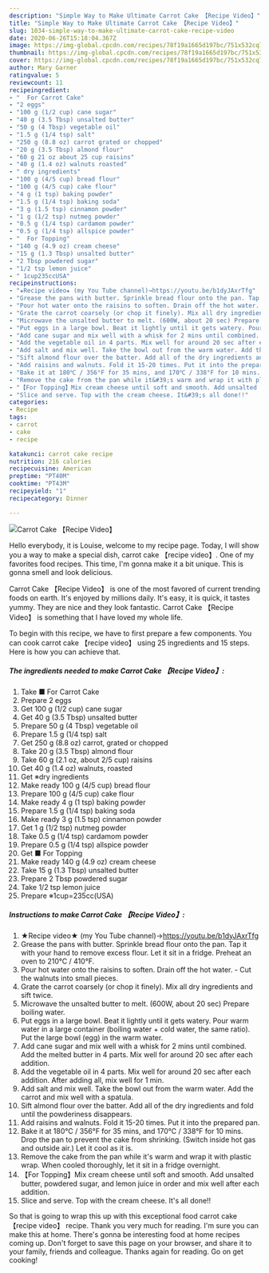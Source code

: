 ```yaml
---
description: "Simple Way to Make Ultimate Carrot Cake 【Recipe Video】"
title: "Simple Way to Make Ultimate Carrot Cake 【Recipe Video】"
slug: 1034-simple-way-to-make-ultimate-carrot-cake-recipe-video
date: 2020-06-26T15:18:04.367Z
image: https://img-global.cpcdn.com/recipes/78f19a1665d197bc/751x532cq70/carrot-cake-recipe-video-recipe-main-photo.jpg
thumbnail: https://img-global.cpcdn.com/recipes/78f19a1665d197bc/751x532cq70/carrot-cake-recipe-video-recipe-main-photo.jpg
cover: https://img-global.cpcdn.com/recipes/78f19a1665d197bc/751x532cq70/carrot-cake-recipe-video-recipe-main-photo.jpg
author: Mary Garner
ratingvalue: 5
reviewcount: 11
recipeingredient:
- "  For Carrot Cake"
- "2 eggs"
- "100 g (1/2 cup) cane sugar"
- "40 g (3.5 Tbsp) unsalted butter"
- "50 g (4 Tbsp) vegetable oil"
- "1.5 g (1/4 tsp) salt"
- "250 g (8.8 oz) carrot grated or chopped"
- "20 g (3.5 Tbsp) almond flour"
- "60 g 21 oz about 25 cup raisins"
- "40 g (1.4 oz) walnuts roasted"
- " dry ingredients"
- "100 g (4/5 cup) bread flour"
- "100 g (4/5 cup) cake flour"
- "4 g (1 tsp) baking powder"
- "1.5 g (1/4 tsp) baking soda"
- "3 g (1.5 tsp) cinnamon powder"
- "1 g (1/2 tsp) nutmeg powder"
- "0.5 g (1/4 tsp) cardamom powder"
- "0.5 g (1/4 tsp) allspice powder"
- "  For Topping"
- "140 g (4.9 oz) cream cheese"
- "15 g (1.3 Tbsp) unsalted butter"
- "2 Tbsp powdered sugar"
- "1/2 tsp lemon juice"
- " 1cup235ccUSA"
recipeinstructions:
- "★Recipe video★ (my You Tube channel)→https://youtu.be/b1dyJAxrTfg"
- "Grease the pans with butter. Sprinkle bread flour onto the pan. Tap it with your hand to remove excess flour. Let it sit in a fridge. Preheat an oven to 210℃ / 410°F."
- "Pour hot water onto the raisins to soften. Drain off the hot water.  Cut the walnuts into small pieces."
- "Grate the carrot coarsely (or chop it finely). Mix all dry ingredients and sift twice."
- "Microwave the unsalted butter to melt. (600W, about 20 sec) Prepare boiling water."
- "Put eggs in a large bowl. Beat it lightly until it gets watery. Pour warm water in a large container (boiling water + cold water, the same ratio). Put the large bowl (egg) in the warm water."
- "Add cane sugar and mix well with a whisk for 2 mins until combined. Add the melted butter in 4 parts. Mix well for around 20 sec after each addition."
- "Add the vegetable oil in 4 parts. Mix well for around 20 sec after each addition. After adding all, mix well for 1 min."
- "Add salt and mix well. Take the bowl out from the warm water. Add the carrot and mix well with a spatula."
- "Sift almond flour over the batter. Add all of the dry ingredients and fold until the powderiness disappears."
- "Add raisins and walnuts. Fold it 15-20 times. Put it into the prepared pan."
- "Bake it at 180℃ / 356°F for 35 mins, and 170℃ / 338°F for 10 mins. Drop the pan to prevent the cake from shrinking. (Switch inside hot gas and outside air.) Let it cool as it is."
- "Remove the cake from the pan while it&#39;s warm and wrap it with plastic wrap. When cooled thoroughly, let it sit in a fridge overnight."
- "【For Topping】Mix cream cheese until soft and smooth. Add unsalted butter, powdered sugar, and lemon juice in order and mix well after each addition."
- "Slice and serve. Top with the cream cheese. It&#39;s all done!!"
categories:
- Recipe
tags:
- carrot
- cake
- recipe

katakunci: carrot cake recipe 
nutrition: 216 calories
recipecuisine: American
preptime: "PT40M"
cooktime: "PT43M"
recipeyield: "1"
recipecategory: Dinner

---
```



![Carrot Cake 【Recipe Video】](https://img-global.cpcdn.com/recipes/78f19a1665d197bc/751x532cq70/carrot-cake-recipe-video-recipe-main-photo.jpg)

Hello everybody, it is Louise, welcome to my recipe page. Today, I will show you a way to make a special dish, carrot cake 【recipe video】. One of my favorites food recipes. This time, I'm gonna make it a bit unique. This is gonna smell and look delicious.

Carrot Cake 【Recipe Video】 is one of the most favored of current trending foods on earth. It's enjoyed by millions daily. It's easy, it is quick, it tastes yummy. They are nice and they look fantastic. Carrot Cake 【Recipe Video】 is something that I have loved my whole life.




To begin with this recipe, we have to first prepare a few components. You can cook carrot cake 【recipe video】 using 25 ingredients and 15 steps. Here is how you can achieve that.

<!--inarticleads1-->

##### The ingredients needed to make Carrot Cake 【Recipe Video】:

1. Take  ■ For Carrot Cake
1. Prepare 2 eggs
1. Get 100 g (1/2 cup) cane sugar
1. Get 40 g (3.5 Tbsp) unsalted butter
1. Prepare 50 g (4 Tbsp) vegetable oil
1. Prepare 1.5 g (1/4 tsp) salt
1. Get 250 g (8.8 oz) carrot, grated or chopped
1. Take 20 g (3.5 Tbsp) almond flour
1. Take 60 g (2.1 oz, about 2/5 cup) raisins
1. Get 40 g (1.4 oz) walnuts, roasted
1. Get  ※dry ingredients
1. Make ready 100 g (4/5 cup) bread flour
1. Prepare 100 g (4/5 cup) cake flour
1. Make ready 4 g (1 tsp) baking powder
1. Prepare 1.5 g (1/4 tsp) baking soda
1. Make ready 3 g (1.5 tsp) cinnamon powder
1. Get 1 g (1/2 tsp) nutmeg powder
1. Take 0.5 g (1/4 tsp) cardamom powder
1. Prepare 0.5 g (1/4 tsp) allspice powder
1. Get  ■ For Topping
1. Make ready 140 g (4.9 oz) cream cheese
1. Take 15 g (1.3 Tbsp) unsalted butter
1. Prepare 2 Tbsp powdered sugar
1. Take 1/2 tsp lemon juice
1. Prepare  ※1cup=235cc(USA)




<!--inarticleads2-->

##### Instructions to make Carrot Cake 【Recipe Video】:

1. ★Recipe video★ (my You Tube channel)→https://youtu.be/b1dyJAxrTfg
1. Grease the pans with butter. Sprinkle bread flour onto the pan. Tap it with your hand to remove excess flour. Let it sit in a fridge. Preheat an oven to 210℃ / 410°F.
1. Pour hot water onto the raisins to soften. Drain off the hot water.  - Cut the walnuts into small pieces.
1. Grate the carrot coarsely (or chop it finely). Mix all dry ingredients and sift twice.
1. Microwave the unsalted butter to melt. (600W, about 20 sec) Prepare boiling water.
1. Put eggs in a large bowl. Beat it lightly until it gets watery. Pour warm water in a large container (boiling water + cold water, the same ratio). Put the large bowl (egg) in the warm water.
1. Add cane sugar and mix well with a whisk for 2 mins until combined. Add the melted butter in 4 parts. Mix well for around 20 sec after each addition.
1. Add the vegetable oil in 4 parts. Mix well for around 20 sec after each addition. After adding all, mix well for 1 min.
1. Add salt and mix well. Take the bowl out from the warm water. Add the carrot and mix well with a spatula.
1. Sift almond flour over the batter. Add all of the dry ingredients and fold until the powderiness disappears.
1. Add raisins and walnuts. Fold it 15-20 times. Put it into the prepared pan.
1. Bake it at 180℃ / 356°F for 35 mins, and 170℃ / 338°F for 10 mins. Drop the pan to prevent the cake from shrinking. (Switch inside hot gas and outside air.) Let it cool as it is.
1. Remove the cake from the pan while it&#39;s warm and wrap it with plastic wrap. When cooled thoroughly, let it sit in a fridge overnight.
1. 【For Topping】Mix cream cheese until soft and smooth. Add unsalted butter, powdered sugar, and lemon juice in order and mix well after each addition.
1. Slice and serve. Top with the cream cheese. It&#39;s all done!!




So that is going to wrap this up with this exceptional food carrot cake 【recipe video】 recipe. Thank you very much for reading. I'm sure you can make this at home. There's gonna be interesting food at home recipes coming up. Don't forget to save this page on your browser, and share it to your family, friends and colleague. Thanks again for reading. Go on get cooking!
